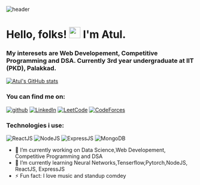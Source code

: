 ![header](https://capsule-render.vercel.app/api?type=wave&color=auto&height=300&section=header&text=Shridhar's%20GitHub%20Profile%20&fontSize=45)
# Hello, folks! <img src="https://raw.githubusercontent.com/MartinHeinz/MartinHeinz/master/wave.gif" width="30px"> I'm Atul.

### My interesets are Web Developement, Competitive Programming and DSA. Currently 3rd year undergraduate at IIT (PKD), Palakkad.
[![Atul's GitHub stats](https://github-readme-stats.vercel.app/api?username=tiwari-is-kira)](https://github.com/anuraghazra/github-readme-stats)
### You can find me on:

[![github](https://img.shields.io/badge/GitHub-000000?style=for-the-badge&logo=GitHub&logoColor=white)](https://github.com/tiwari-is-kira)
[![LinkedIn](https://img.shields.io/badge/LinkedIn-000000?style=for-the-badge&logo=LinkedIn&logoColor=blue)](https://www.linkedin.com/in/atul-kumar-62b376167/)
[![LeetCode](https://img.shields.io/badge/LeetCode-000000?style=for-the-badge&logo=LeetCode&logoColor=yellow)](https://leetcode.com/tiwari_is_kira/)
[![CodeForces](https://img.shields.io/badge/CodeForces-000000?style=for-the-badge&logo=CodeForces)](https://codeforces.com/profile/aimtobeatneelkabra)
### Technologies i use:
![ReactJS](https://img.shields.io/badge/ReactJS-000000?style=for-the-badge&logo=React&logoColor=blue)
![NodeJS](https://img.shields.io/badge/NodeJS-000000?style=for-the-badge&logo=Node.js&logoColor=green)
![ExpressJS](https://img.shields.io/badge/ExpressJS-000000?style=for-the-badge&logo=Express&logoColor=brown)
![MongoDB](https://img.shields.io/badge/MongoDB-000000?style=for-the-badge&logo=MongoDB&logoColor=green)



- 🔭 I’m currently working on Data Science,Web Developement, Competitive Programming and DSA
- 🌱 I’m currently learning Neural Networks,Tenserflow,Pytorch,NodeJS, ReactJS, ExpressJS
- ⚡ Fun fact: I love music and standup comdey
